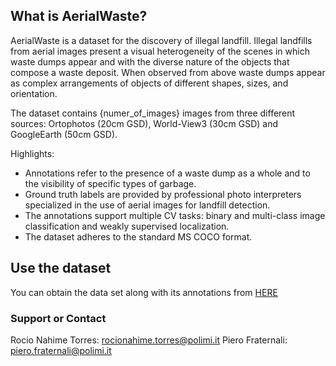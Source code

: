 ## What is AerialWaste?

AerialWaste is a dataset for the discovery of illegal landfill. Illegal landfills from aerial images present a visual heterogeneity of the scenes in which waste dumps appear and with the diverse nature of the objects that compose a waste deposit. When observed from above waste dumps appear as complex arrangements of objects of different shapes, sizes, and orientation.

The dataset contains {numer_of_images} images from three different sources: Ortophotos (20cm GSD), World-View3 (30cm GSD) and GoogleEarth (50cm GSD).

Highlights:
- Annotations refer to the presence of a waste dump as a whole and to the visibility of specific types of garbage.  
- Ground truth labels are provided by professional photo interpreters specialized in the use of aerial images for landfill detection.
- The annotations support multiple CV tasks: binary and multi-class image classification and weakly supervised localization. 
- The dataset adheres to the standard MS COCO format. 

## Use the dataset

You can obtain the data set along with its annotations from [HERE](https://github.com/rnt-pmi/AerialWaste)


### Support or Contact

Rocio Nahime Torres: rocionahime.torres@polimi.it
Piero Fraternali: piero.fraternali@polimi.it
